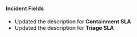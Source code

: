 #### Incident Fields
- Updated the description for **Containment SLA**
- Updated the description for **Triage SLA**
